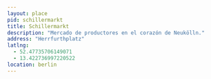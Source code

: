 ```yaml
---
layout: place
pid: schillermarkt
title: Schillermarkt
description: "Mercado de productores en el corazón de Neukölln."
address: "Herrfurthplatz"
latlng:
  - 52.47735706149071
  - 13.422736997220522
location: berlin
---
```


